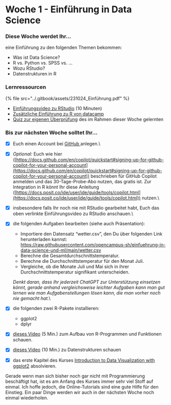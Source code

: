 # Woche 1 - Einführung in Data Science

### Diese Woche werdet Ihr...

eine Einführung zu den folgenden Themen bekommen:

* Was ist Data Science?&#x20;
* R vs. Python vs. SPSS vs. ...
* Wozu RStudio?
* Datenstrukturen in R

### Lernressourcen

{% file src="../.gitbook/assets/231024_Einführung.pdf" %}

* [Einführungsvideo zu RStudio](https://www.youtube.com/watch?v=tyvEHQszZJs) (10 Minuten)
* [Zusätzliche Einführung zu R von datacamp](https://www.datacamp.com/courses/free-introduction-to-r)
* [Quiz zur eigenen Überprüfung](https://forms.office.com/Pages/ResponsePage.aspx?id=o8B0DUIn4UCcYfg2EvvW945sLsRCRj5HsCC5DsYMVPZUNktUU0NRWUFNR1kzS0RDTjVUVVhPTEZZNC4u) des im Rahmen dieser Woche gelernten

### Bis zur nächsten Woche solltet Ihr...

* [x] Euch einen Account bei [GitHub ](https://github.com/join?ref\_cta=Sign+up\&ref\_loc=header+logged+out\&ref\_page=%2F\&source=header-home)anlegen.\

* [x] _Optional:_ Euch wie hier ([https://docs.github.com/en/copilot/quickstart#signing-up-for-github-copilot-for-your-personal-account](https://docs.github.com/en/copilot/quickstart#signing-up-for-github-copilot-for-your-personal-account)) beschrieben für GitHub Copilot anmelden und das 30-Tage-Probe-Abo nutzen, das gratis ist. Zur Integration in R könnt Ihr diese Anleitung ([https://docs.posit.co/ide/user/ide/guide/tools/copilot.html](https://docs.posit.co/ide/user/ide/guide/tools/copilot.html)) nutzen.\

* [x] insbesondere falls Ihr noch nie mit RStudio gearbeitet habt, Euch das oben verlinkte Einführungsvideo zu RStudio anschauen.\

*   [x] die folgenden Aufgaben bearbeiten (siehe auch Präsentation):

    * Importiere den Datensatz “wetter.csv”, den Du über folgenden Link herunterladen kannst:\
      https://raw.githubusercontent.com/opencampus-sh/einfuehrung-in-data-science-und-ml/main/wetter.csv
    * Berechne die Gesamtdurchschnittstemperatur.
    * Berechne die Durchschnittstemperatur für den Monat Juli.
    * Vergleiche, ob die Monate Juli und Mai sich in ihrer Durchschnittstemperatur signifikant unterscheiden.

    _Denkt daran, dass Ihr jederzeit ChatGPT zur Unterstützung einsetzen könnt, gerade anhand vergleichsweise leichter Aufgaben kann man gut lernen wie man Aufgabenstellungen lösen kann, die man vorher noch nie gemacht hat._\

* [x] die folgenden zwei R-Pakete installieren:
  * ggplot2
  * dplyr
* [x] [dieses Video](https://vimeo.com/819406301?share=copy) (5 Min.) zum Aufbau von R-Programmen und Funktionen schauen.
* [x] [dieses Video](https://vimeo.com/819428195?share=copy) (10 Min.) zu Datenstrukturen schauen
* [x] das erste Kapitel des Kurses [Introduction to Data Visualization with ggplot2](https://campus.datacamp.com/courses/data-visualization-with-ggplot2-1) absolvieren.

Gerade wenn man sich bisher noch gar nicht mit Programmierung beschäftigt hat, ist es am Anfang des Kurses immer sehr viel Stoff auf einmal. Ich hoffe jedoch, die Online-Tutorials sind eine gute Hilfe für den Einstieg. Ein paar Dinge werden wir auch in der nächsten Woche noch einmal wiederholen.
